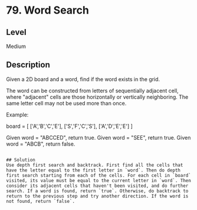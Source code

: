 # 79. Word Search
## Level
Medium

## Description
Given a 2D board and a word, find if the word exists in the grid.

The word can be constructed from letters of sequentially adjacent cell, where "adjacent" cells are those horizontally or vertically neighboring. The same letter cell may not be used more than once.

Example:

board =
[
  ['A','B','C','E'],
  ['S','F','C','S'],
  ['A','D','E','E']
]

Given word = "ABCCED", return true.
Given word = "SEE", return true.
Given word = "ABCB", return false.
```

## Solution
Use depth first search and backtrack. First find all the cells that have the letter equal to the first letter in `word`. Then do depth first search starting from each of the cells. For each cell in `board` visited, its value must be equal to the current letter in `word`. Then consider its adjacent cells that haven't been visited, and do further search. If a word is found, return `true`. Otherwise, do backtrack to return to the previous step and try another direction. If the word is not found, return `false`.
